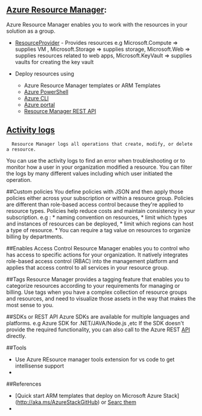 ##  [Azure Resource Manager](https://docs.microsoft.com/en-au/azure/azure-resource-manager/resource-group-overview#the-benefits-of-using-resource-manager): 
   Azure Resource Manager enables you to work with the resources in your solution as a group. 
   
   * [ResourceProvider](https://docs.microsoft.com/en-au/azure/azure-resource-manager/resource-manager-supported-services) - Provides resources e.g
                        Microsoft.Compute => supplies VM , 
                        Microsoft.Storage => supplies storage,
                        Microsoft.Web => supplies resources related to web apps,
                        Microsoft.KeyVault =>  supplies vaults for creating the key vault
            
   * Deploy resources using 
     * Azure Resource Manager templates or ARM Templates
     * [Azure PowerShell](https://docs.microsoft.com/en-au/azure/azure-resource-manager/resource-group-template-deploy)
     * [Azure CLI](https://docs.microsoft.com/en-au/azure/azure-resource-manager/resource-group-template-deploy-cli)
     * [Azure portal](https://docs.microsoft.com/en-au/azure/azure-resource-manager/resource-group-template-deploy-portal)
     * [Resource Manager REST API](https://docs.microsoft.com/en-au/azure/azure-resource-manager/resource-group-template-deploy-rest)         
## [Activity logs](https://docs.microsoft.com/en-au/azure/azure-resource-manager/resource-group-audit)
      Resource Manager logs all operations that create, modify, or delete a resource.
You can use the activity logs to find an error when troubleshooting or to monitor how a user in your organization modified a resource.
You can filter the logs by many different values including which user initiated the operation. 
   
##Custom policies
      You define policies with JSON and then apply those policies either across your subscription or within a resource group. Policies are different than role-based access control because they're applied to resource types. Policies help reduce costs and maintain consistency in your subscription.
   e.g : *   naming convention on resources, 
         *   limit which types and instances of resources can be deployed, 
         *   limit which regions can host a type of resource.
         *   You can require a tag value on resources to organize billing by departments.       

##Enables Access Control
       Resource Manager enables you to control who has access to specific actions for your organization. It natively integrates role-based access control (RBAC) into the management platform and applies that access control to all services in your resource group. 

##Tags
Resource Manager provides a tagging feature that enables you to categorize resources according to your requirements for managing or billing. Use tags when you have a complex collection of resource groups and resources, and need to visualize those assets in the way that makes the most sense to you.

##SDKs or REST API
Azure SDKs are available for multiple languages and platforms. e.g Azure SDK for .NET/JAVA/Node.js ,etc
If the SDK doesn't provide the required functionality, you can also call to the Azure REST [API](https://docs.microsoft.com/rest/api/resources/) directly.

##Tools
* Use Azure REsource manager tools extension for vs code to get intellisense support
* 


##References
* [Quick start ARM templates that deploy on Microsoft Azure Stack] (http://aka.ms/AzureStackGitHub) or [Searc them](https://azure.microsoft.com/en-us/resources/templates/)
* 
